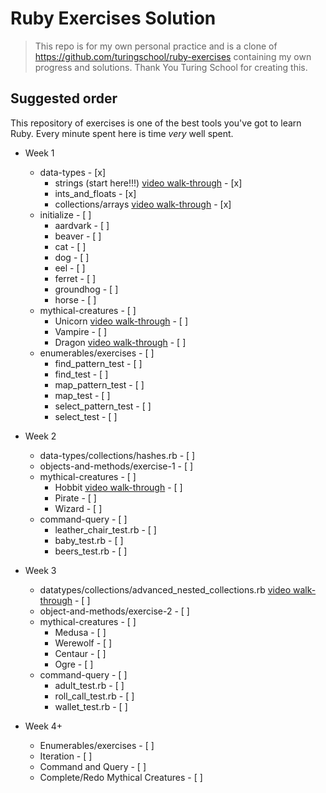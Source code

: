 # Ruby Exercises Solution

> This repo is for my own personal practice and is a clone of https://github.com/turingschool/ruby-exercises containing my own progress and solutions. Thank You Turing School for creating this.

## Suggested order

This repository of exercises is one of the best tools you've got to learn Ruby. Every minute spent here is time _very_ well spent. 

* Week 1
  * data-types - [x]
    * strings (start here!!!) [video walk-through](https://youtu.be/aeAkLxr5diE) - [x]
    * ints_and_floats - [x]
    * collections/arrays [video walk-through](https://youtu.be/RUnd1Uu0AyE) - [x]
  * initialize - [ ]
    * aardvark - [ ]
    * beaver - [ ]
    * cat - [ ]
    * dog - [ ]
    * eel - [ ]
    * ferret - [ ]
    * groundhog - [ ]
    * horse - [ ]
  * mythical-creatures - [ ]
    * Unicorn [video walk-through](https://youtu.be/mocwGsu41yw) - [ ]
    * Vampire - [ ]
    * Dragon [video walk-through](https://youtu.be/NIPerY-xuCk) - [ ]
  * enumerables/exercises - [ ]
    * find_pattern_test - [ ]
    * find_test - [ ]
    * map_pattern_test - [ ]
    * map_test - [ ]
    * select_pattern_test - [ ]
    * select_test - [ ]

* Week 2
  * data-types/collections/hashes.rb - [ ]
  * objects-and-methods/exercise-1 - [ ]
  * mythical-creatures - [ ]
    * Hobbit [video walk-through](https://youtu.be/uYGS-DCNR-0) - [ ]
    * Pirate - [ ]
    * Wizard - [ ]
  * command-query - [ ]
    * leather_chair_test.rb - [ ]
    * baby_test.rb - [ ]
    * beers_test.rb - [ ]

* Week 3
  * datatypes/collections/advanced_nested_collections.rb [video walk-through](https://youtu.be/9AaElA4elDU) - [ ]
  * object-and-methods/exercise-2 - [ ]
  * mythical-creatures - [ ]
    * Medusa - [ ]
    * Werewolf - [ ]
    * Centaur - [ ]
    * Ogre - [ ]
  * command-query - [ ]
    * adult_test.rb - [ ]
    * roll_call_test.rb - [ ]
    * wallet_test.rb - [ ]

* Week 4+
	* Enumerables/exercises - [ ]
	* Iteration - [ ]
	* Command and Query - [ ]
	* Complete/Redo Mythical Creatures - [ ]
